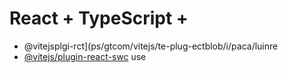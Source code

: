# React + TypeScript + 

- @vitejsplgi-rct](ps/gtcom/vitejs/te-plug-ectblob/i/paca/luinre
- [@vitejs/plugin-react-swc](https://github.com/vitejs/vite-plgin-react-swc) use

